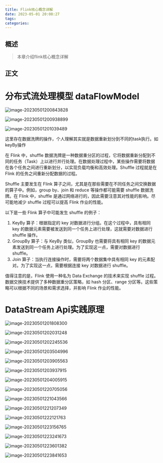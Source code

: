 ```yaml
---
title: Flink核心概念详解
date: 2023-05-01 20:08:27
tags:
categories:
---
```


## 概述

> 本章介绍flink核心概念详解

<!--more-->

## 正文

# 分布式流处理模型 dataFlowModel

![image-20230501200843828](https://cdn.jsdelivr.net/gh/AlitaAlice/image/img/image-20230501200843828.png)

![image-20230501200938899](https://cdn.jsdelivr.net/gh/AlitaAlice/image/img/image-20230501200938899.png)

![image-20230501201039489](https://cdn.jsdelivr.net/gh/AlitaAlice/image/img/image-20230501201039489.png)

这里存在数据洗牌的操作，个人理解其实就是数据重新划分到不同的task执行。如keyBy操作

在 Flink 中，shuffle 数据洗牌是一种数据重分区的过程，它将数据重新分配到不同的任务（Task）上以进行并行处理。在数据处理过程中，某些操作需要将数据在各个任务之间进行重新划分，以实现负载均衡和高效处理。Shuffle 过程就是在 Flink 的任务之间重新分配数据的过程。

Shuffle 主要发生在 Flink 算子之间，尤其是在那些需要在不同任务之间交换数据的算子中。例如，group by、join 和 reduce 等操作都可能需要 shuffle 数据洗牌。在 Flink 中，shuffle 是通过网络进行的，因此需要注意其对性能的影响。尽可能地减少 shuffle 过程可以提高 Flink 作业的性能。

以下是一些 Flink 算子中可能发生 shuffle 的例子：

1. KeyBy 算子：根据指定的 key 对数据进行分组。在这个过程中，具有相同 key 的数据元素需要被发送到同一个任务上进行处理，这就需要对数据进行 shuffle 操作。
2. GroupBy 算子：与 KeyBy 类似，GroupBy 也需要将具有相同 key 的数据元素发送到同一个任务上进行处理。为了实现这一点，需要对数据进行 shuffle。
3. Join 算子：当执行连接操作时，需要将两个数据集中具有相同 key 的元素配对。为了实现这一点，需要根据连接 key 对数据进行 shuffle。

值得注意的是，Flink 使用一种名为 Data Exchange 的技术来实现 shuffle 过程。数据交换技术提供了多种数据重分区策略，如 hash 分区、range 分区等。这些策略可以根据不同的场景和需求选择，并影响 Flink 作业的性能。

# DataStream Api实践原理

![image-20230501201808300](https://cdn.jsdelivr.net/gh/AlitaAlice/image/img/image-20230501201808300.png)

![image-20230501202031248](https://cdn.jsdelivr.net/gh/AlitaAlice/image/img/image-20230501202031248.png)

![image-20230501202245536](https://cdn.jsdelivr.net/gh/AlitaAlice/image/img/image-20230501202245536.png)

![image-20230501203504996](https://cdn.jsdelivr.net/gh/AlitaAlice/image/img/image-20230501203504996.png)

![image-20230501203905563](https://cdn.jsdelivr.net/gh/AlitaAlice/image/img/image-20230501203905563.png)

![image-20230501203937915](https://cdn.jsdelivr.net/gh/AlitaAlice/image/img/image-20230501203937915.png)

![image-20230501204005915](https://cdn.jsdelivr.net/gh/AlitaAlice/image/img/image-20230501204005915.png)

![image-20230501220705056](https://cdn.jsdelivr.net/gh/AlitaAlice/image/img/image-20230501220705056.png)

![image-20230501221043566](https://cdn.jsdelivr.net/gh/AlitaAlice/image/img/image-20230501221043566.png)

![image-20230501221207349](https://cdn.jsdelivr.net/gh/AlitaAlice/image/img/image-20230501221207349.png)

![image-20230501222121763](https://cdn.jsdelivr.net/gh/AlitaAlice/image/img/image-20230501222121763.png)

![image-20230501223156765](https://cdn.jsdelivr.net/gh/AlitaAlice/image/img/image-20230501223156765.png)

![image-20230501223241673](https://cdn.jsdelivr.net/gh/AlitaAlice/image/img/image-20230501223241673.png)

![image-20230501223601382](https://cdn.jsdelivr.net/gh/AlitaAlice/image/img/image-20230501223601382.png)

![image-20230501223841653](https://cdn.jsdelivr.net/gh/AlitaAlice/image/img/image-20230501223841653.png)